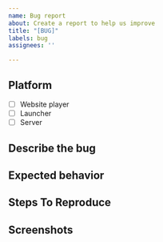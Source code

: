 ```yaml
---
name: Bug report
about: Create a report to help us improve
title: "[BUG]"
labels: bug
assignees: ''

---
```


## **Platform**
- [ ] Website player
- [ ] Launcher
- [ ] Server
<!-- If bug is found within Launcher or Server, please provide their version or commit hash. -->

## **Describe the bug**
<!-- Before submitting the issue, please check if there is no similar one already open. -->
<!-- Please use descriptive titles for issue -->
<!-- A clear and concise description of what the bug is.  -->

## **Expected behavior**
<!-- A clear and concise description of what you expected to happen. -->

## **Steps To Reproduce**
<!-- Step by step guide how to reproduce the bug  -->

## **Screenshots**
<!-- If applicable, add screenshots to help explain your problem. -->

